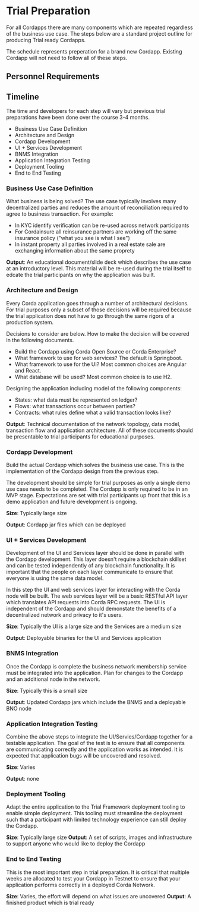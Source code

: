 # Trial Preparation
For all Cordapps there are many components which are repeated regardless of the business use case. The steps below are a standard project outline for producing Trial ready Cordapps.

The schedule represents preperation for a brand new Cordapp. Existing Cordapp will not need to follow all of these steps.

## Personnel Requirements


## Timeline
The time and developers for each step will vary but previous trial preparations have been done over the course 3-4 months.

- Business Use Case Definition
- Architecture and Design
- Cordapp Development
- UI + Services Development
- BNMS Integration
- Application Integration Testing
- Deployment Tooling
- End to End Testing 

### Business Use Case Definition
What business is being solved? The use case typically involves many decentralized parties and reduces the amount of reconciliation required to agree to business transaction. For example:
- In KYC identify verification can be re-used across network participants
- For Cordainsure all reinsurance partners are working off the same insurance policy ("what you see is what I see")
- In instant property all parties involved in a real estate sale are exchanging information about the same proprety

**Output**: An educational document/slide deck which describes the use case at an introductory level. This material will be re-used during the trial itself to edcate the trial participants on why the application was built.

### Architecture and Design
Every Corda application goes through a number of architectural decisions. For trial purposes only a subset of those decisions will be required because the trial application does not have to go through the same rigors of a production system.

Decisions to consider are below. How to make the decision will be covered in the following documents.
- Build the Cordapp using Corda Open Source or Corda Enterprise?
- What framework to use for web services? The default is Springboot.
- What framework to use for the UI? Most common choices are Angular and React.
- What database will be used? Most common choice is to use H2.

Designing the application including model of the following components:
- States: what data must be represented on ledger?
- Flows: what transactions occur between parties?
- Contracts: what rules define what a valid transaction looks like?

**Output**: Technical documentation of the network topology, data model, transaction flow and application architecture. All of these documents should be presentable to trial participants for educational purposes.

### Cordapp Development
Build the actual Cordapp which solves the business use case. This is the implementation of the Cordapp design from the previous step.

The development should be simple for trial purposes as only a single demo use case needs to be completed. The Cordapp is only required to be in an MVP stage. Expectations are set with trial participants up front that this is a demo application and future development is ongoing.

**Size**: Typically large size

**Output**: Cordapp jar files which can be deployed

### UI + Services Development
Development of the UI and Services layer should be done in parallel with the Cordapp development. This layer doesn't require a blockchain skillset and can be tested independently of any blockchain functionality. It is important that the people on each layer communicate to ensure that everyone is using the same data model.

In this step the UI and web services layer for interacting with the Corda node will be built. The web services layer will be a basic RESTful API layer which translates API requests into Corda RPC requests. The UI is independent of the Cordapp and should demonstate the benefits of a decentralized network and privacy to it's users.

**Size**: Typically the UI is a large size and the Services are a medium size

**Output**: Deployable binaries for the UI and Services application

### BNMS Integration
Once the Cordapp is complete the business network membership service must be integrated into the application. Plan for changes to the Cordapp and an additional node in the network.

**Size**: Typically this is a small size

**Output**: Updated Cordapp jars which include the BNMS and a deployable BNO node

### Application Integration Testing
Combine the above steps to integrate the UI/Servies/Cordapp together for a testable application. The goal of the test is to ensure that all components are communicating correctly and the application works as intended. It is expected that application bugs will be uncovered and resolved.

**Size**: Varies

**Output**: none

### Deployment Tooling
Adapt the entire application to the Trial Framework deployment tooling to enable simple deployment. This tooling must streamline the deployment such that a participant with limited technology experience can still deploy the Cordapp.

**Size**: Typically large size
**Output**: A set of scripts, images and infrastructure to support anyone who would like to deploy the Cordapp

### End to End Testing
This is the most important step in trial preparation. It is critical that multiple weeks are allocated to test your Cordapp in Testnet to ensure that your application performs correctly in a deployed Corda Network. 

**Size**: Varies, the effort will depend on what issues are uncovered
**Output**: A finished product which is trial ready